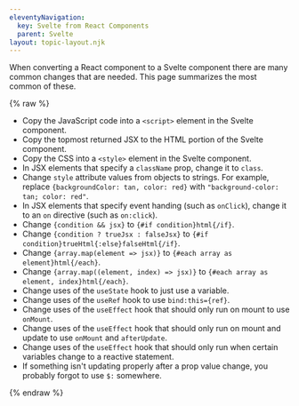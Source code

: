 ```yaml
---
eleventyNavigation:
  key: Svelte from React Components
  parent: Svelte
layout: topic-layout.njk
---
```


When converting a React component to a Svelte component
there are many common changes that are needed.
This page summarizes the most common of these.

{% raw %}

- Copy the JavaScript code into a `<script>` element in the Svelte component.
- Copy the topmost returned JSX to the HTML portion of the Svelte component.
- Copy the CSS into a `<style>` element in the Svelte component.
- In JSX elements that specify a `className` prop, change it to `class`.
- Change `style` attribute values from objects to strings.
  For example, replace `{backgroundColor: tan, color: red}`
  with `"background-color: tan; color: red"`.
- In JSX elements that specify event handing (such as `onClick`),
  change it to an `on` directive (such as `on:click`).
- Change `{condition && jsx}` to `{#if condition}html{/if}`.
- Change `{condition ? trueJsx : falseJsx}` to
  `{#if condition}trueHtml{:else}falseHtml{/if}`.
- Change `{array.map(element => jsx)}` to
  `{#each array as element}html{/each}`.
- Change `{array.map((element, index) => jsx)}` to
  `{#each array as element, index}html{/each}`.
- Change uses of the `useState` hook to just use a variable.
- Change uses of the `useRef` hook to use `bind:this={ref}`.
- Change uses of the `useEffect` hook that should only run
  on mount to use `onMount`.
- Change uses of the `useEffect` hook that should only run
  on mount and update to use `onMount` and `afterUpdate`.
- Change uses of the `useEffect` hook that should only run
  when certain variables change to a reactive statement.
- If something isn't updating properly after a prop value change,
  you probably forgot to use `$:` somewhere.

{% endraw %}

